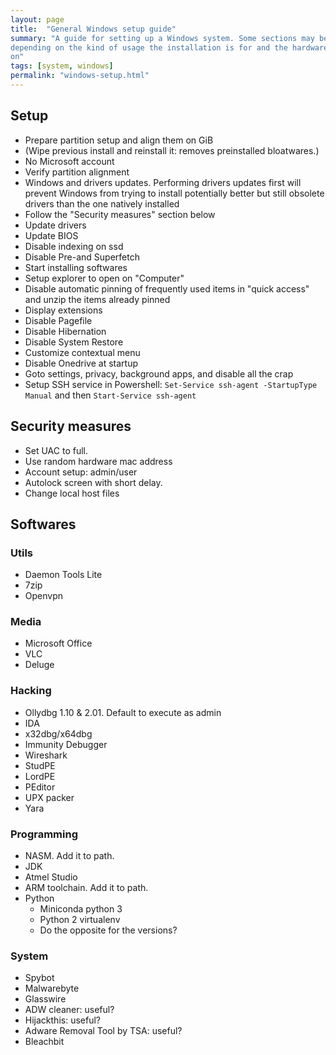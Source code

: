```yaml
---
layout: page
title:  "General Windows setup guide"
summary: "A guide for setting up a Windows system. Some sections may be skipped
depending on the kind of usage the installation is for and the hardware it runs
on"
tags: [system, windows]
permalink: "windows-setup.html"
---
```


## Setup
* Prepare partition setup and align them on GiB
* (Wipe previous install and reinstall it: removes preinstalled bloatwares.)
* No Microsoft account
* Verify partition alignment
* Windows and drivers updates. Performing drivers updates first will prevent
Windows from trying to install potentially better but still obsolete drivers
than the one natively installed
* Follow the "Security measures" section below
* Update drivers
* Update BIOS
* Disable indexing on ssd
* Disable Pre-and Superfetch
* Start installing softwares
* Setup explorer to open on "Computer"
* Disable automatic pinning of frequently used items in "quick access" and
unzip the items already pinned
* Display extensions
* Disable Pagefile
* Disable Hibernation
* Disable System Restore
* Customize contextual menu
* Disable Onedrive at startup
* Goto settings, privacy, background apps, and disable all the crap
* Setup SSH service in Powershell: `Set-Service ssh-agent -StartupType Manual` and then `Start-Service ssh-agent`



## Security measures
* Set UAC to full.
* Use random hardware mac address
* Account setup: admin/user
* Autolock screen with short delay.
* Change local host files



## Softwares
### Utils
* Daemon Tools Lite
* 7zip
* Openvpn

### Media
* Microsoft Office
* VLC
* Deluge

### Hacking
* Ollydbg 1.10 & 2.01. Default to execute as admin
* IDA
* x32dbg/x64dbg
* Immunity Debugger
* Wireshark
* StudPE
* LordPE
* PEditor
* UPX packer
* Yara

### Programming
* NASM. Add it to path.
* JDK
* Atmel Studio
* ARM toolchain. Add it to path.
* Python
    * Miniconda python 3
    * Python 2 virtualenv
    * Do the opposite for the versions?

### System
* Spybot
* Malwarebyte
* Glasswire
* ADW cleaner: useful?
* Hijackthis: useful?
* Adware Removal Tool by TSA: useful?
* Bleachbit
